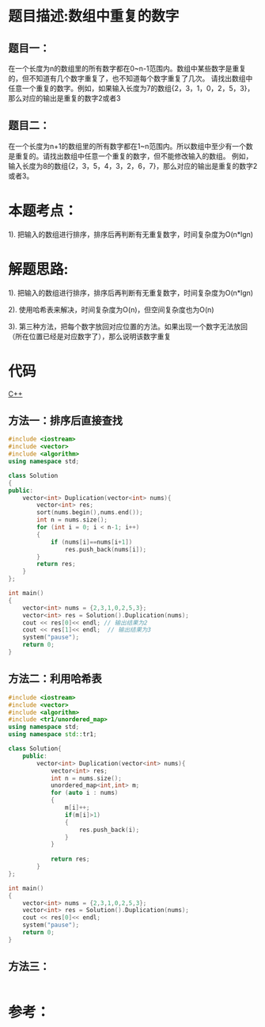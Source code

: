 # 题目描述:数组中重复的数字

## 题目一：
在一个长度为n的数组里的所有数字都在0~n-1范围内。数组中某些数字是重复的，但不知道有几个数字重复了，也不知道每个数字重复了几次。
请找出数组中任意一个重复的数字。例如，如果输入长度为7的数组{2，3，1，0，2，5，3}，那么对应的输出是重复的数字2或者3

## 题目二：
在一个长度为n+1的数组里的所有数字都在1~n范围内。所以数组中至少有一个数是重复的。请找出数组中任意一个重复的数字，但不能修改输入的数组。
例如，输入长度为8的数组{2，3，5，4，3，2，6，7}，那么对应的输出是重复的数字2或者3。

# 本题考点：
  
  1). 把输入的数组进行排序，排序后再判断有无重复数字，时间复杂度为O(n\*lgn)
  
# 解题思路:
  1). 把输入的数组进行排序，排序后再判断有无重复数字，时间复杂度为O(n\*lgn)
  
  2). 使用哈希表来解决，时间复杂度为O(n)，但空间复杂度也为O(n)
  
  3). 第三种方法，把每个数字放回对应位置的方法。如果出现一个数字无法放回（所在位置已经是对应数字了），那么说明该数字重复

# 代码

[C++](DuplicationInArray.cpp)

## 方法一：排序后直接查找
```c++
#include <iostream>
#include <vector>
#include <algorithm>
using namespace std;

class Solution
{
public:
    vector<int> Duplication(vector<int> nums){
        vector<int> res;
        sort(nums.begin(),nums.end());
        int n = nums.size();
        for (int i = 0; i < n-1; i++)
        {
            if (nums[i]==nums[i+1])
                res.push_back(nums[i]);
        }
        return res;
    }
};

int main()
{
    vector<int> nums = {2,3,1,0,2,5,3};
    vector<int> res = Solution().Duplication(nums);
    cout << res[0]<< endl; // 输出结果为2
    cout << res[1]<< endl;  // 输出结果为3
    system("pause");
    return 0;
}

```

## 方法二：利用哈希表
```c++
#include <iostream>
#include <vector>
#include <algorithm>
#include <tr1/unordered_map>
using namespace std;
using namespace std::tr1;

class Solution{
    public:
        vector<int> Duplication(vector<int> nums){
            vector<int> res;
            int n = nums.size();
            unordered_map<int,int> m;
            for (auto i : nums)
            {
                m[i]++;
                if(m[i]>1)
                {
                    res.push_back(i);
                }
            }
                
            return res;
        }
};

int main()
{
    vector<int> nums = {2,3,1,0,2,5,3};
    vector<int> res = Solution().Duplication(nums);
    cout << res[0]<< endl;
    system("pause");
    return 0;
}

```

## 方法三：
```c++

```

# 参考：
